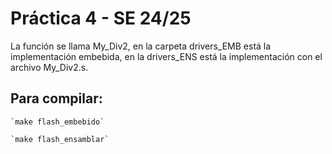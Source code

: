 # Práctica 4 - SE 24/25

La función se llama My_Div2, en la carpeta drivers_EMB está la implementación embebida, en la drivers_ENS está la
implementación con el archivo My_Div2.s.

## Para compilar:

```
`make flash_embebido`
```

```
`make flash_ensamblar`
```
